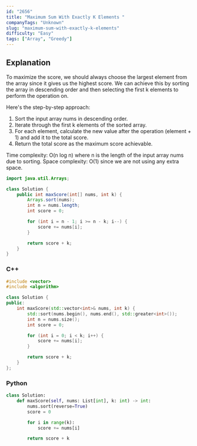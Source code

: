 ```yaml
---
id: "2656"
title: "Maximum Sum With Exactly K Elements "
companyTags: "Unknown"
slug: "maximum-sum-with-exactly-k-elements"
difficulty: "Easy"
tags: ["Array", "Greedy"]
---
```


## Explanation
To maximize the score, we should always choose the largest element from the array since it gives us the highest score. We can achieve this by sorting the array in descending order and then selecting the first k elements to perform the operation on.

Here's the step-by-step approach:
1. Sort the input array nums in descending order.
2. Iterate through the first k elements of the sorted array.
3. For each element, calculate the new value after the operation (element + 1) and add it to the total score.
4. Return the total score as the maximum score achievable.

Time complexity: O(n log n) where n is the length of the input array nums due to sorting.
Space complexity: O(1) since we are not using any extra space.
```java
import java.util.Arrays;

class Solution {
    public int maxScore(int[] nums, int k) {
        Arrays.sort(nums);
        int n = nums.length;
        int score = 0;

        for (int i = n - 1; i >= n - k; i--) {
            score += nums[i];
        }

        return score + k;
    }
}
```

### C++
```cpp
#include <vector>
#include <algorithm>

class Solution {
public:
    int maxScore(std::vector<int>& nums, int k) {
        std::sort(nums.begin(), nums.end(), std::greater<int>());
        int n = nums.size();
        int score = 0;

        for (int i = 0; i < k; i++) {
            score += nums[i];
        }

        return score + k;
    }
};
```

### Python
```python
class Solution:
    def maxScore(self, nums: List[int], k: int) -> int:
        nums.sort(reverse=True)
        score = 0

        for i in range(k):
            score += nums[i]

        return score + k
```